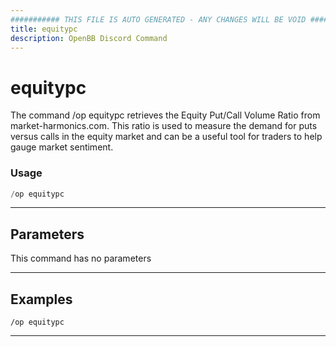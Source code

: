 ```yaml
---
########### THIS FILE IS AUTO GENERATED - ANY CHANGES WILL BE VOID ###########
title: equitypc
description: OpenBB Discord Command
---
```


# equitypc

The command /op equitypc retrieves the Equity Put/Call Volume Ratio from market-harmonics.com. This ratio is used to measure the demand for puts versus calls in the equity market and can be a useful tool for traders to help gauge market sentiment.

### Usage

```python wordwrap
/op equitypc
```

---

## Parameters

This command has no parameters



---

## Examples

```
/op equitypc
```

---
